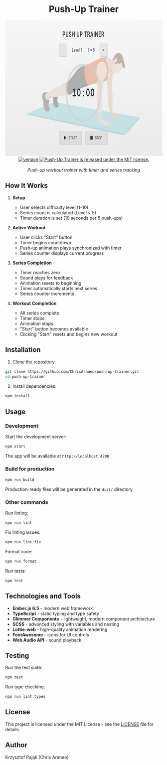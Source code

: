 <h1 align="center">Push-Up Trainer</h1>

<p align="center">
  <img src="https://raw.githubusercontent.com/ChrisAraneo/push-up-trainer/refs/heads/master/screenshot.jpg" alt="Push-Up Trainer screenshot" width="830px" height="435px"/>
  <br>
  <a href="https://github.com/ChrisAraneo/push-up-trainer/blob/master/package.json"><img src="https://img.shields.io/badge/version-v0.0.0-blue" alt="version"></a>
  <a href="https://github.com/ChrisAraneo/push-up-trainer/blob/master/LICENSE"><img src="https://img.shields.io/badge/license-MIT-blue.svg" alt="Push-Up Trainer is released under the MIT license."></a>
  <br>
  <br>
  <em>Push-up workout trainer with timer and series tracking</em>
  <br>
</p>

## How It Works

1. **Setup**
   - User selects difficulty level (1-10)
   - Series count is calculated (Level × 5)
   - Timer duration is set (10 seconds per 5 push-ups)

2. **Active Workout**
   - User clicks "Start" button
   - Timer begins countdown
   - Push-up animation plays synchronized with timer
   - Series counter displays current progress

3. **Series Completion**
   - Timer reaches zero
   - Sound plays for feedback
   - Animation resets to beginning
   - Timer automatically starts next series
   - Series counter increments

4. **Workout Completion**
   - All series complete
   - Timer stops
   - Animation stops
   - "Start" button becomes available
   - Clicking "Start" resets and begins new workout

## Installation

1. Clone the repository:

```bash
git clone https://github.com/ChrisAraneo/push-up-trainer.git
cd push-up-trainer
```

2. Install dependencies:

```bash
npm install
```

## Usage

### Development

Start the development server:

```bash
npm start
```

The app will be available at `http://localhost:4200`

### Build for production

```bash
npm run build
```

Production-ready files will be generated in the `dist/` directory.

### Other commands

Run linting:

```bash
npm run lint
```

Fix linting issues:

```bash
npm run lint:fix
```

Format code:

```bash
npm run format
```

Run tests:

```bash
npm test
```

## Technologies and Tools

- **Ember.js 6.5** - modern web framework
- **TypeScript** - static typing and type safety
- **Glimmer Components** - lightweight, modern component architecture
- **SCSS** - advanced styling with variables and nesting
- **Lottie-web** - high-quality animation rendering
- **FontAwesome** - icons for UI controls
- **Web Audio API** - sound playback

## Testing

Run the test suite:

```bash
npm test
```

Run type checking:

```bash
npm run lint:types
```

## License

This project is licensed under the MIT License - see the [LICENSE](LICENSE) file for details.

## Author

Krzysztof Pająk (Chris Araneo)

